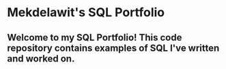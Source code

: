 # Mekdelawit's SQL Portfolio

## Welcome to my SQL Portfolio! This code repository contains examples of SQL I've written and worked on. 
